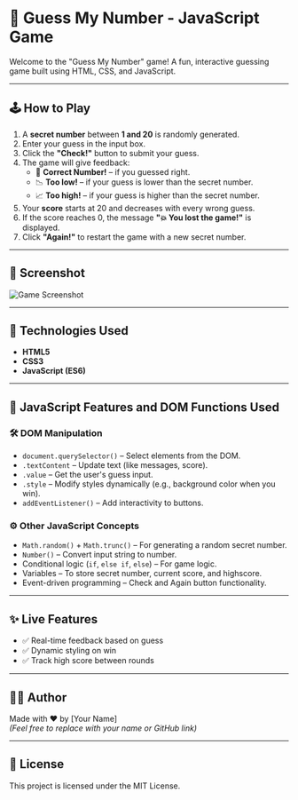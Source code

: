 # 🎯 Guess My Number - JavaScript Game

Welcome to the "Guess My Number" game! A fun, interactive guessing game built using HTML, CSS, and JavaScript.

---

## 🕹️ How to Play

1. A **secret number** between **1 and 20** is randomly generated.
2. Enter your guess in the input box.
3. Click the **"Check!"** button to submit your guess.
4. The game will give feedback:
   - 🎉 **Correct Number!** – if you guessed right.
   - 📉 **Too low!** – if your guess is lower than the secret number.
   - 📈 **Too high!** – if your guess is higher than the secret number.
5. Your **score** starts at 20 and decreases with every wrong guess.
6. If the score reaches 0, the message **"💥 You lost the game!"** is displayed.
7. Click **"Again!"** to restart the game with a new secret number.

---

## 📸 Screenshot

![Game Screenshot](./image.png)

---

## 🧪 Technologies Used

- **HTML5**
- **CSS3**
- **JavaScript (ES6)**

---

## 🧠 JavaScript Features and DOM Functions Used

### 🛠️ DOM Manipulation

- `document.querySelector()` – Select elements from the DOM.
- `.textContent` – Update text (like messages, score).
- `.value` – Get the user's guess input.
- `.style` – Modify styles dynamically (e.g., background color when you win).
- `addEventListener()` – Add interactivity to buttons.

### ⚙️ Other JavaScript Concepts

- `Math.random()` + `Math.trunc()` – For generating a random secret number.
- `Number()` – Convert input string to number.
- Conditional logic (`if`, `else if`, `else`) – For game logic.
- Variables – To store secret number, current score, and highscore.
- Event-driven programming – Check and Again button functionality.

---

## ✨ Live Features

- ✅ Real-time feedback based on guess
- ✅ Dynamic styling on win
- ✅ Track high score between rounds

---

## 👩‍💻 Author

Made with ❤️ by [Your Name]  
*(Feel free to replace with your name or GitHub link)*

---

## 📜 License

This project is licensed under the MIT License.
